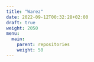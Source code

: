 ```yaml
---
title: "Warez"
date: 2022-09-12T00:32:28+02:00
draft: true
weight: 2050
menu:
  main:
    parent: repositories
    weight: 50
---
```

